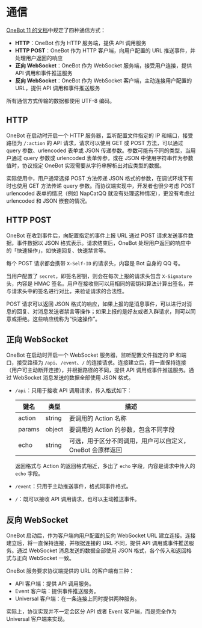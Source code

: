 # 通信

[OneBot 11 的文档](https://github.com/botuniverse/onebot-11/blob/master/communication/README.md)中规定了四种通信方式：

- **HTTP**：OneBot 作为 HTTP 服务端，提供 API 调用服务
- **HTTP POST**：OneBot 作为 HTTP 客户端，向用户配置的 URL 推送事件，并处理用户返回的响应
- **正向 WebSocket**：OneBot 作为 WebSocket 服务端，接受用户连接，提供 API 调用和事件推送服务
- **反向 WebSocket**：OneBot 作为 WebSocket 客户端，主动连接用户配置的 URL，提供 API 调用和事件推送服务

所有通信方式传输的数据都使用 UTF-8 编码。

## HTTP

OneBot 在启动时开启一个 HTTP 服务器，监听配置文件指定的 IP 和端口，接受路径为 `/:action` 的 API 请求，请求可以使用 GET 或 POST 方法，可以通过 query 参数、urlencoded 表单或 JSON 传递参数。参数可能有不同的类型，当用户通过 query 参数或 urlencoded 表单传参，或在 JSON 中使用字符串作为参数值时，协议规定 OneBot 实现需要从字符串解析出对应类型的数据。

实际使用中，用户通常选择 POST 方法传递 JSON 格式的参数，在调试环境下有时也使用 GET 方法传递 query 参数。而协议端实现中，开发者也很少考虑 POST urlencoded 表单的情况（例如 NapCatQQ 就没有处理这种情况），更没有考虑过 urlencoded 和 JSON 嵌套的情况。

## HTTP POST

OneBot 在收到事件后，向配置指定的事件上报 URL 通过 POST 请求发送事件数据，事件数据以 JSON 格式表示。请求结束后，OneBot 处理用户返回的响应中的「快速操作」，如快速回复、快速禁言等。

每个 POST 请求都会携带 `X-Self-ID` 的请求头，内容是 Bot 自身的 QQ 号。

当用户配置了 `secret`，即签名密钥，则会在每次上报的请求头包含 `X-Signature` 头，内容是 HMAC 签名。用户在接收侧可以用相同的密钥和算法计算出签名，并与请求头中的签名进行对比，来验证请求的合法性。

POST 请求可以返回 JSON 格式的响应，如果上报的是消息事件，可以进行对消息的回复、对消息发送者禁言等操作；如果上报的是好友或者入群请求，则可以同意或拒绝。这些响应统称为“快速操作”。

## 正向 WebSocket

OneBot 在启动时开启一个 WebSocket 服务器，监听配置文件指定的 IP 和端口，接受路径为 `/api`、`/event`、`/` 的连接请求。连接建立后，将一直保持连接（用户可主动断开连接），并根据路径的不同，提供 API 调用或事件推送服务。通过 WebSocket 消息发送的数据全部使用 JSON 格式。

- `/api`：只用于接收 API 调用请求，传入格式如下：

  | 键名   | 类型   | 描述                                                      |
  | ------ | ------ | --------------------------------------------------------- |
  | action | string | 要调用的 Action 名称                                      |
  | params | object | 要调用的 Action 的参数，包含不同字段                      |
  | echo   | string | 可选，用于区分不同调用，用户可以自定义，OneBot 会原样返回 |

  返回格式与 Action 的返回格式相近，多出了 `echo` 字段，内容是请求中传入的 `echo` 字段。

- `/event`：只用于主动推送事件，格式同事件格式。

- `/`：既可以接收 API 调用请求，也可以主动推送事件。

## 反向 WebSocket

OneBot 启动后，作为客户端向用户配置的反向 WebSocket URL 建立连接。连接建立后，将一直保持连接，并根据连接的 URL 不同，提供 API 调用或事件推送服务。通过 WebSocket 消息发送的数据全部使用 JSON 格式，各个传入和返回格式与正向 WebSocket 一致。

OneBot 服务要求协议端提供的 URL 的客户端有三种：
- API 客户端：提供 API 调用服务。
- Event 客户端：提供事件推送服务。
- Universal 客户端：在一条连接上同时提供两种服务。

实际上，协议实现并不一定会区分 API 或者 Event 客户端，而是完全作为 Universal 客户端来实现。
